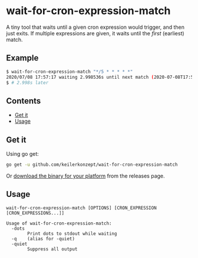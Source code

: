 # wait-for-cron-expression-match

A tiny tool that waits until a given cron expression would trigger, and then just exits. If multiple expressions are given, it waits until the _first_ (earliest) match.

## Example


```sh
$ wait-for-cron-expression-match "*/5 * * * * *"
2020/07/08 17:57:17 waiting 2.998536s until next match (2020-07-08T17:57:20+02:00) of cron expression "*/5 * * * * *"
$ # 2.998s later
```

## Contents

- [Get it](#get-it)
- [Usage](#usage)

## Get it

Using go get:

```bash
go get -u github.com/keilerkonzept/wait-for-cron-expression-match
```

Or [download the binary for your platform](https://github.com/keilerkonzept/wait-for-cron-expression-match/releases/latest) from the releases page.

## Usage

```text
wait-for-cron-expression-match [OPTIONS] [CRON_EXPRESSION [CRON_EXPRESSIONS...]]

Usage of wait-for-cron-expression-match:
  -dots
    	Print dots to stdout while waiting
  -q	(alias for -quiet)
  -quiet
    	Suppress all output
```
